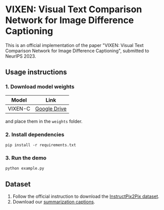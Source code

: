 # VIXEN: Visual Text Comparison Network for Image Difference Captioning
This is an official implementation of the paper "VIXEN: Visual Text Comparison Network for Image Difference Captioning",
submitted to NeurIPS 2023.

## Usage instructions
### 1. Download model weights
|  Model  | Link |
|:-------:| :---: |
| VIXEN-C | [Google Drive]() |
and place them in the ```weights``` folder.
### 2. Install dependencies
```pip install -r requirements.txt```
### 3. Run the demo
```python example.py```

## Dataset
1. Follow the official instruction to download the [InstructPix2Pix dataset](https://github.com/timothybrooks/instruct-pix2pix).
2. Download our [summarization captions]().
